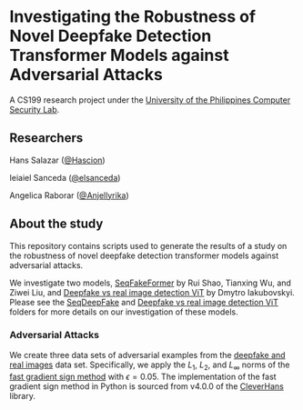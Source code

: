 # Investigating the Robustness of Novel Deepfake Detection Transformer Models against Adversarial Attacks
A CS199 research project under the [University of the Philippines Computer Security Lab](https://csg.dcs.upd.edu.ph/home).

## Researchers
Hans Salazar ([@Hascion](https://github.com/Hascion))

Ieiaiel Sanceda ([@elsanceda](https://github.com/elsanceda))

Angelica Raborar ([@Anjellyrika](https://github.com/Anjellyrika))

## About the study
This repository contains scripts used to generate the results of a study on the robustness of novel deepfake detection transformer models against adversarial attacks.

We investigate two models, [SeqFakeFormer](https://arxiv.org/abs/2207.02204) by Rui Shao, Tianxing Wu, and Ziwei Liu, and [Deepfake vs real image detection ViT](https://huggingface.co/dima806/deepfake_vs_real_image_detection) by Dmytro Iakubovskyi. Please see the [SeqDeepFake](./seqdeepfake) and [Deepfake vs real image detection ViT](./huggingface_deepfake_vs_real_image_detection) folders for more details on our investigation of these models.

### Adversarial Attacks
We create three data sets of adversarial examples from the [deepfake and real images](https://www.kaggle.com/datasets/manjilkarki/deepfake-and-real-images) data set. Specifically, we apply the $L_1$, $L_2$, and $L_\infty$ norms of the [fast gradient sign method](https://arxiv.org/abs/1412.6572) with $\epsilon = 0.05$. The implementation of the fast gradient sign method in Python is sourced from v4.0.0 of the [CleverHans](https://github.com/cleverhans-lab/cleverhans/) library.
